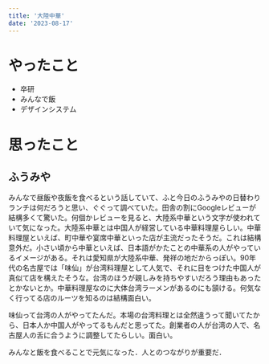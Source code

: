```yaml
---
title: '大陸中華'
date: '2023-08-17'
---
```


# やったこと

- 卒研
- みんなで飯
- デザインシステム

# 思ったこと


## ふうみや


みんなで昼飯や夜飯を食べるという話していて、ふと今日のふうみやの日替わりランチは何だろうと思い、ぐぐって調べていた。田舎の割にGoogleレビューが結構多くて驚いた。何個かレビューを見ると、大陸系中華という文字が使われていて気になった。大陸系中華とは中国人が経営している中華料理屋らしい。中華料理屋といえば、町中華や宴席中華といった店が主流だったそうだ。これは結構意外だ。小さい頃から中華といえば、日本語がかたことの中華系の人がやっているイメージがある。それは愛知県が大陸系中華、発祥の地だからっぽい。90年代の名古屋では「味仙」が台湾料理屋として人気で、それに目をつけた中国人が真似て店を構えたそうな。台湾のほうが親しみを持ちやすいだろう理由もあったとかないとか。中華料理屋なのに大体台湾ラーメンがあるのにも頷ける。何気なく行ってる店のルーツを知るのは結構面白い。


味仙って台湾の人がやってたんだ。本場の台湾料理とは全然違うって聞いてたから、日本人か中国人がやってるもんだと思ってた。創業者の人が台湾の人で、名古屋人の舌に合うように調整してたらしい。面白い。


みんなと飯を食べることで元気になった．人とのつながりが重要だ．

